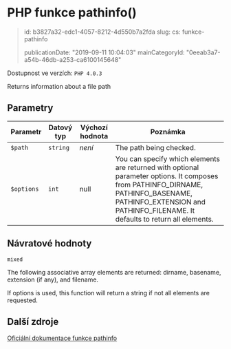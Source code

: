 PHP funkce pathinfo()
=====================

> id: b3827a32-edc1-4057-8212-4d550b7a2fda
> slug:
> 	cs: funkce-pathinfo
>
> publicationDate: "2019-09-11 10:04:03"
> mainCategoryId: "0eeab3a7-a54b-46db-a253-ca6100145648"

Dostupnost ve verzích: `PHP 4.0.3`

Returns information about a file path


Parametry
--------------

| Parametr | Datový typ | Výchozí hodnota | Poznámka |
|-----|-----|-----|-----|
| `$path` | `string` | *není* | The path being checked. |
| `$options` | `int` | null | You can specify which elements are returned with optional parameter options. It composes from PATHINFO_DIRNAME, PATHINFO_BASENAME, PATHINFO_EXTENSION and PATHINFO_FILENAME. It defaults to return all elements. |


Návratové hodnoty
----------------

`mixed`

The following associative array elements are returned:
dirname, basename,
extension (if any), and filename.
</p>
<p>
If options is used, this function will return a
string if not all elements are requested.

Další zdroje
------------

[Oficiální dokumentace funkce pathinfo](https://www.php.net/manual/en/function.pathinfo.php)
